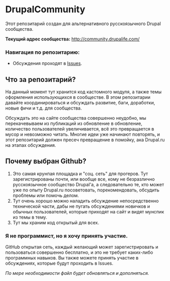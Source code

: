 # DrupalCommunity
Этот репозитарий создан для альтернативного русскоязычного Drupal сообщества. 

**Текущий адрес сообщества:** http://community.drupalife.com/

### Навигация по репозитарию:
- Обсуждения проходят в [Issues](https://github.com/Niklan/DrupalCommunity/issues).

## Что за репозитарий?
На данный момент тут хранится код кастомного модуля, а также темы оформления использующихся в сообществе. В этом репозитарии давайте координироваться и обсуждать развитие, баги, доработки, новые фичи и т.д. для сообщества.

Обсуждать это на сайте сообщества совершенно неудобно, мы перекачевываем из публикаций из обновление в обновление, количество пользователей увеличивается, всё это превращается в мусор и невозможно читать. Многие идеи уже начинают повторять, и этот репозитарий должен пресеч превращение в помойку, ака Drupal.ru на этапах обсуждения.

## Почему выбран Github?
1.  Это самая крунпая площадка и "соц. сеть" для прогеров. Тут зарегистрированы почти, или вообще все, кому не безразлично русскоязычное сообщество Drupal'a, а следовательно те, кто может уже по опыту Drupal.ru посоветовать, порекомендовать, обсудить проблемы или помочь делом.
2.  Тут очень хорошо можно наладить обсуждение непосредственно технической части, дабы не пугать обсуждениями новичков и обычных пользователей, которые приходят на сайт и видят мунспик из темы в тему.
3.  Тут мы храним код открытый для всех.

### Я не программист, но я хочу принять участие.
GitHub открытая сеть, каждый желающий может зарегистрировать и пользоваться совершенно бесплатно, и это не требует каких-либо программных навыков. Вы также можете принять участие в обсуждениях, которые будут проходить в Issues.

*По мере необходимости файл будет обновляться и дополняться.*
